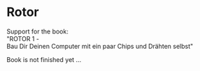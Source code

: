 # Rotor
Support for the book:    
"ROTOR 1 -     
Bau Dir Deinen Computer mit ein paar Chips und Drähten selbst"

Book is not finished yet ...
